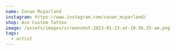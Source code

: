 ```yaml
---
name: Conan Mcparland
instagram: https://www.instagram.com/conan_mcparland/
shop: Ace Custom Tattoo
image: /assets/images/screenshot-2023-01-23-at-10.56.25-am.png
tags:
  - artist
---
```

